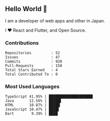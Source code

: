 ## Hello World 👋

I am a developer of web apps and other in Japan.

I ❤️ React and Flutter, and Open Source.

### Contributions

    Repositories         : 52
    Issues               : 47
    Commits              : 920
    Pull-Requests        : 150
    Total Stars Earned   : 4
    Total Contributed To : 0

### Most Used Languages

    TypeScript 41.95% | ████████████████████
    Java       12.56% | █████▌
    HTML       10.87% | █████
    JavaScript 10.47% | ████▌
    Dart        9.39% | ████
